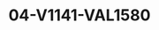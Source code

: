 ---
title: 04-V1141-VAL1580
image: /v1543919832/viterbo/04-V1141-VAL1580.jpg
brand: valentini-couture
layout: vestito
---